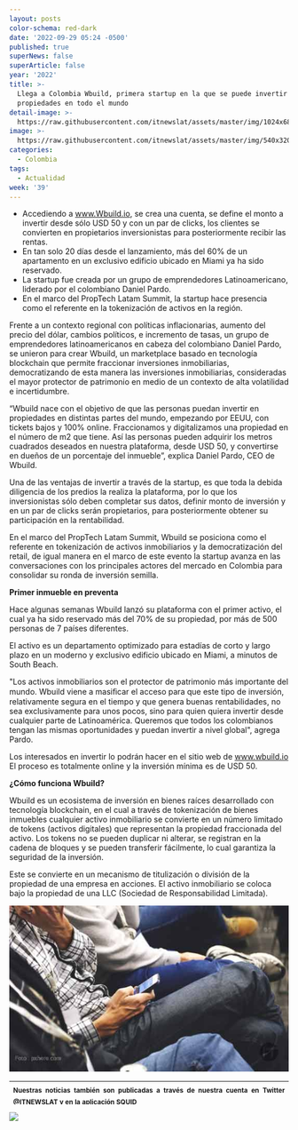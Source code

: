 ```yaml
---
layout: posts
color-schema: red-dark
date: '2022-09-29 05:24 -0500'
published: true
superNews: false
superArticle: false
year: '2022'
title: >-
  Llega a Colombia Wbuild, primera startup en la que se puede invertir por m2 en
  propiedades en todo el mundo
detail-image: >-
  https://raw.githubusercontent.com/itnewslat/assets/master/img/1024x680/Celular-en-Mano-g.jpg
image: >-
  https://raw.githubusercontent.com/itnewslat/assets/master/img/540x320/Celular-en-Mano-p.jpg
categories:
  - Colombia
tags:
  - Actualidad
week: '39'
---
```

- Accediendo a www.Wbuild.io, se crea una cuenta, se define el monto a invertir desde sólo USD 50 y con un par de clicks, los clientes se convierten en propietarios inversionistas para posteriormente recibir las rentas.
- En tan solo 20 días desde el lanzamiento, más del 60% de un apartamento en un exclusivo edificio ubicado en Miami ya ha sido reservado.
- La startup fue creada por un grupo de emprendedores Latinoamericano, liderado por el colombiano Daniel Pardo.
- En el marco del PropTech Latam Summit, la startup hace presencia como  el referente en la tokenización de activos en la región.

 
Frente a un contexto regional con políticas inflacionarias, aumento del precio del dólar, cambios políticos, e  incremento de tasas, un grupo de emprendedores latinoamericanos en cabeza del colombiano Daniel Pardo, se unieron para crear Wbuild, un marketplace basado en tecnología blockchain que permite fraccionar inversiones inmobiliarias, democratizando de esta manera las inversiones inmobiliarias, consideradas el mayor protector de patrimonio en medio de un contexto de alta volatilidad e incertidumbre.
 
“Wbuild nace con el objetivo de que las personas puedan invertir en propiedades en distintas partes del mundo, empezando por EEUU, con tickets bajos y 100% online. Fraccionamos y digitalizamos una propiedad en el número de m2 que tiene. Así las personas pueden adquirir los metros cuadrados deseados en nuestra plataforma, desde USD 50, y convertirse en dueños de un porcentaje del inmueble”, explica Daniel Pardo, CEO de Wbuild.
 
Una de las ventajas de invertir a través de la startup, es que toda la debida diligencia de los predios la realiza la plataforma, por lo que los inversionistas sólo deben completar sus datos, definir monto de inversión y en un par de clicks serán propietarios, para posteriormente obtener su participación en la rentabilidad.

En el marco del PropTech Latam Summit, Wbuild se posiciona como el referente en tokenización de activos inmobiliarios y la democratización del retail, de igual manera en el marco de este evento la startup avanza en las conversaciones con los principales actores del mercado en Colombia para consolidar su ronda de inversión semilla.

**Primer inmueble en preventa**

Hace algunas semanas Wbuild lanzó su plataforma con el primer activo, el cual ya ha sido reservado más del 70% de su propiedad, por más de 500 personas de 7 países diferentes.
 
El activo es un departamento optimizado para estadías de corto y largo plazo en un moderno y exclusivo edificio ubicado en Miami, a minutos de South Beach.
 
"Los activos inmobiliarios son el protector de patrimonio más importante del mundo. Wbuild viene a masiﬁcar el acceso para que este tipo de inversión, relativamente segura en el tiempo y que genera buenas rentabilidades, no sea exclusivamente para unos pocos, sino para quien quiera invertir desde cualquier parte de Latinoamérica. Queremos que todos los colombianos tengan las mismas oportunidades y puedan invertir a nivel global", agrega Pardo.
 
Los interesados en invertir lo podrán hacer en el sitio web de www.wbuild.io El proceso es totalmente online y la inversión mínima es de USD 50.
 
**¿Cómo funciona Wbuild?**

Wbuild es un ecosistema de inversión en bienes raíces desarrollado con tecnología blockchain, en el cual a través de tokenización de bienes inmuebles cualquier activo inmobiliario se convierte en un número limitado de tokens (activos digitales) que representan la propiedad fraccionada del activo. Los tokens no se pueden duplicar ni alterar, se registran en la cadena de bloques y se pueden transferir fácilmente, lo cual garantiza la seguridad de la inversión.
 
Este se convierte en un mecanismo de titulización o división de la propiedad de una empresa en acciones. El activo inmobiliario se coloca bajo la propiedad de una LLC (Sociedad de Responsabilidad Limitada). 

![](https://raw.githubusercontent.com/itnewslat/assets/master/img/540x320/Celular-en-Mano-p.jpg)

<table style="height: 42px;" width="569">
<tbody>
<tr>
<td style="text-align: justify;"><sub><strong>Nuestras noticias también son publicadas a través de nuestra cuenta en Twitter <a href="https://twitter.com/itnewslat?lang=es">@ITNEWSLAT</a> y en la aplicación <a href="https://squidapp.co/en/">SQUID</a></strong></sub></td>
</tr>
</tbody>
</table>

<img src="https://tracker.metricool.com/c3po.jpg?hash=56f88a41e39ab42c063cc51676587a04"/>